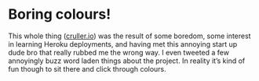 # Boring colours!

This whole thing ([cruller.io][cruller.io]) was the result of some boredom, some interest in learning Heroku deployments, and having met this annoying start up dude bro that really rubbed me the wrong way. I even tweeted a few annoyingly buzz word laden things about the project. In reality it’s kind of fun though to sit there and click through colours.

[cruller.io]: http://cruller.io
